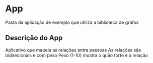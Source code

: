 # App
Pasta da aplicação de exemplo que utiliza a biblioteca de grafos

## Descrição do App
Aplicativo que mapeia as relações entre pessoas
As relações são bidirecionais e com peso
Peso (1-10) mostra o quão forte é a relação
